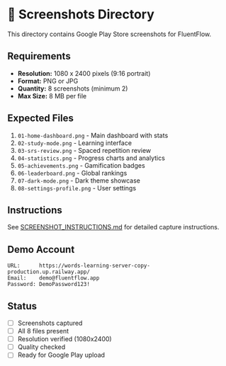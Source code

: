 # 📸 Screenshots Directory

This directory contains Google Play Store screenshots for FluentFlow.

## Requirements

- **Resolution:** 1080 x 2400 pixels (9:16 portrait)
- **Format:** PNG or JPG
- **Quantity:** 8 screenshots (minimum 2)
- **Max Size:** 8 MB per file

## Expected Files

1. `01-home-dashboard.png` - Main dashboard with stats
2. `02-study-mode.png` - Learning interface
3. `03-srs-review.png` - Spaced repetition review
4. `04-statistics.png` - Progress charts and analytics
5. `05-achievements.png` - Gamification badges
6. `06-leaderboard.png` - Global rankings
7. `07-dark-mode.png` - Dark theme showcase
8. `08-settings-profile.png` - User settings

## Instructions

See [SCREENSHOT_INSTRUCTIONS.md](../../../SCREENSHOT_INSTRUCTIONS.md) for detailed capture instructions.

## Demo Account

```
URL:      https://words-learning-server-copy-production.up.railway.app/
Email:    demo@fluentflow.app
Password: DemoPassword123!
```

## Status

- [ ] Screenshots captured
- [ ] All 8 files present
- [ ] Resolution verified (1080x2400)
- [ ] Quality checked
- [ ] Ready for Google Play upload
